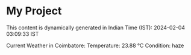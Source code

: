 # My Project

This content is dynamically generated in Indian Time (IST): 2024-02-04 03:09:33 IST


Current Weather in Coimbatore:
Temperature: 23.88 °C
Condition: haze

